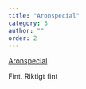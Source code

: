 ```yaml
---
title: "Aronspecial"
category: 3
author: ""
order: 2
---
```


<div class="center">  
  <p>
    <a href="/teambuilding/ARONSPECIAL">Aronspecial</a>
  </p>
  <p>Fint. Riktigt fint</p>
</div>
